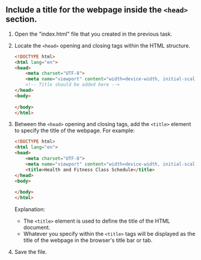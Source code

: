

## Include a title for the webpage inside the `<head>` section.

1. Open the "index.html" file that you created in the previous task.
2. Locate the `<head>` opening and closing tags within the HTML structure.

    ```html
    <!DOCTYPE html>
    <html lang="en">
    <head>
        <meta charset="UTF-8">
        <meta name="viewport" content="width=device-width, initial-scale=1.0">
        <!-- Title should be added here -->
    </head>
    <body>
        
    </body>
    </html>
    ```

3. Between the `<head>` opening and closing tags, add the `<title>` element to specify the title of the webpage. For example:

    ```html
    <!DOCTYPE html>
    <html lang="en">
    <head>
        <meta charset="UTF-8">
        <meta name="viewport" content="width=device-width, initial-scale=1.0">
        <title>Health and Fitness Class Schedule</title>
    </head>
    <body>
        
    </body>
    </html>
    ```
    
    Explanation:
    - The `<title>` element is used to define the title of the HTML document.
    - Whatever you specify within the `<title>` tags will be displayed as the title of the webpage in the browser's title bar or tab.

4. Save the file.

